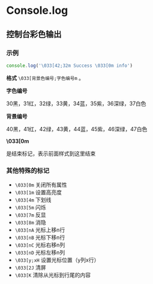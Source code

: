# Console.log

## 控制台彩色输出

### 示例

```jsx
console.log('\033[42;32m Success \033[0m info')
```

**格式** `\033[背景色编号;字色编号m` 。

**字色编号**

30黑，31红，32绿，33黄，34蓝，35紫，36深绿，37白色 

**背景编号**

40黑，41红，42绿，43黄，44蓝，45紫，46深绿，47白色

**\033[0m** 

是结束标记，表示前面样式到这里结束

### 其他特殊的标记

- `\033[0m` 关闭所有属性
- `\033[1m` 设置高亮度
- `\033[4m` 下划线
- `\033[5m` 闪烁
- `\033[7m` 反显
- `\033[8m` 消隐
- `\033[nA` 光标上移n行
- `\033[nB` 光标下移n行
- `\033[nC` 光标右移n列
- `\033[nD` 光标左移n列
- `\033[y;xH` 设置光标位置（y列x行）
- `\033[2J` 清屏
- `\033[K` 清除从光标到行尾的内容